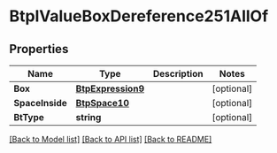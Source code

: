 # BtplValueBoxDereference251AllOf

## Properties

Name | Type | Description | Notes
------------ | ------------- | ------------- | -------------
**Box** | [**BtpExpression9**](BTPExpression-9.md) |  | [optional] 
**SpaceInside** | [**BtpSpace10**](BTPSpace-10.md) |  | [optional] 
**BtType** | **string** |  | [optional] 

[[Back to Model list]](../README.md#documentation-for-models) [[Back to API list]](../README.md#documentation-for-api-endpoints) [[Back to README]](../README.md)


